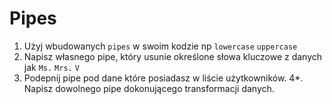 # Pipes  

1. Użyj wbudowanych `pipes` w swoim kodzie np `lowercase` `uppercase`
2. Napisz własnego pipe, który usunie określone słowa kluczowe z danych jak `Ms.` `Mrs.` `V`
3. Podepnij pipe pod dane które posiadasz w liście użytkowników.
4*. Napisz dowolnego pipe dokonującego transformacji danych.

